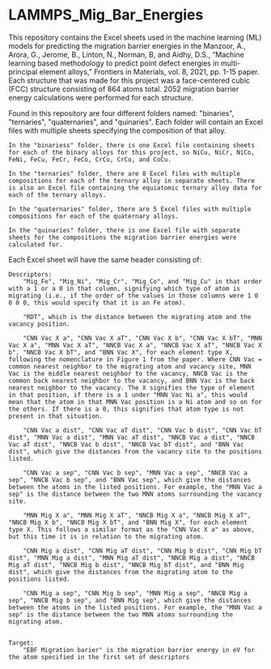 # LAMMPS_Mig_Bar_Energies
This repository contains the Excel sheets used in the machine learning (ML) models for predicting the migration barrier energies in the Manzoor, A., Arora, G., Jerome, B., Linton, N., Norman, B, and Aidhy, D.S., “Machine learning based methodology to predict point defect energies in multi-principal element alloys,” Frontiers in Materials, vol. 8, 2021, pp. 1-15 paper. Each structure that was made for this project was a face-centered cubic (FCC) structure consisting of 864 atoms total. 2052 migration barrier energy calculations were performed for each structure.


Found in this repository are four different folders named: "binaries", "ternaries", "quaternaries", and "quinaries". Each folder will contain an Excel files with multiple sheets specifying the composition of that alloy. 

	In the "binariess" folder, there is one Excel file containing sheets for each of the binary alloys for this project, so NiCu, NiCr, NiCo, FeNi, FeCu, FeCr, FeCo, CrCu, CrCo, and CoCu.
	
	In the "ternaries" folder, there are 8 Excel files with multiple compositions for each of the ternary alloy in separate sheets. There is also an Excel file containing the equiatomic ternary alloy data for each of the ternary alloys.
	
	In the "quaternaries" folder, there are 5 Excel files with multiple compositions for each of the quaternary alloys.
	
	In the "quinaries" folder, there is one Excel file with separate sheets for the compositions the migration barrier energies were calculated for.
	
	


Each Excel sheet will have the same header consisting of: 
	
	Descriptors:
		"Mig_Fe", "Mig_Ni", "Mig_Cr", "Mig_Co", and "Mig_Cu" in that order with a 1 or a 0 in that column, signifying which type of atom is migrating (i.e., if the order of the values in those columns were 1 0 0 0 0, this would specify that it is an Fe atom). 
		
		"RDT", which is the distance between the migrating atom and the vacancy position.
		
		"CNN Vac X a", "CNN Vac X aT", "CNN Vac X b", "CNN Vac X bT", "MNN Vac X a", "MNN Vac X aT", "NNCB Vac X a", "NNCB Vac X aT", "NNCB Vac X b", "NNCB Vac X bT", and "BNN Vac X", for each element type X, following the nomenclature in Figure 1 from the paper. Where CNN Vac = common nearest neighbor to the migrating atom and vacancy site, MNN Vac is the middle nearest neighbor to the vacancy, NNCB Vac is the common back nearest neighbor to the vacancy, and BNN Vac is the back nearest neighbor to the vacancy. The X signifies the type of element in that position, if there is a 1 under "MNN Vac Ni a", this would mean that the atom in that MNN Vac position is a Ni atom and so on for the others. If there is a 0, this signifies that atom type is not present in that situation.
		
		"CNN Vac a dist", "CNN Vac aT dist", "CNN Vac b dist", "CNN Vac bT dist", "MNN Vac a dist", "MNN Vac aT dist", "NNCB Vac a dist", "NNCB Vac aT dist", "NNCB Vac b dist", "NNCB Vac bT dist", and "BNN Vac dist", which give the distances from the vacancy site to the positions listed.
		
		"CNN Vac a sep", "CNN Vac b sep", "MNN Vac a sep", "NNCB Vac a sep", "NNCB Vac b sep", and "BNN Vac sep", which give the distances between the atoms in the listed positions. For example, the "MNN Vac a sep" is the distance between the two MNN atoms surrounding the vacancy site.
		
		"MNN Mig X a", "MNN Mig X aT", "NNCB Mig X a", "NNCB Mig X aT", "NNCB Mig X b", "NNCB Mig X bT", and "BNN Mig X", for each element type X. This follows a similar format as the "CNN Vac X a" as above, but this time it is in relation to the migrating atom.
		
		"CNN Mig a dist", "CNN Mig aT dist", "CNN Mig b dist", "CNN Mig bT dist", "MNN Mig a dist", "MNN Mig aT dist", "NNCB Mig a dist", "NNCB Mig aT dist", "NNCB Mig b dist", "NNCB Mig bT dist", and "BNN Mig dist", which give the distances from the migrating atom to the positions listed.
		
		"CNN Mig a sep", "CNN Mig b sep", "MNN Mig a sep", "NNCB Mig a sep", "NNCB Mig b sep", and "BNN Mig sep", which give the distances between the atoms in the listed positions. For example, the "MNN Vac a sep" is the distance between the two MNN atoms surrounding the migrating atom.
		
			
	Target:
		"EBF Migration barier" is the migration barrier energy in eV for the atom specified in the first set of descriptors

